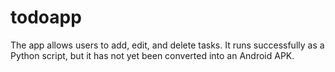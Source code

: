# todoapp
The app allows users to add, edit, and delete tasks. It runs successfully as a Python script, but it has not yet been converted into an Android APK.
